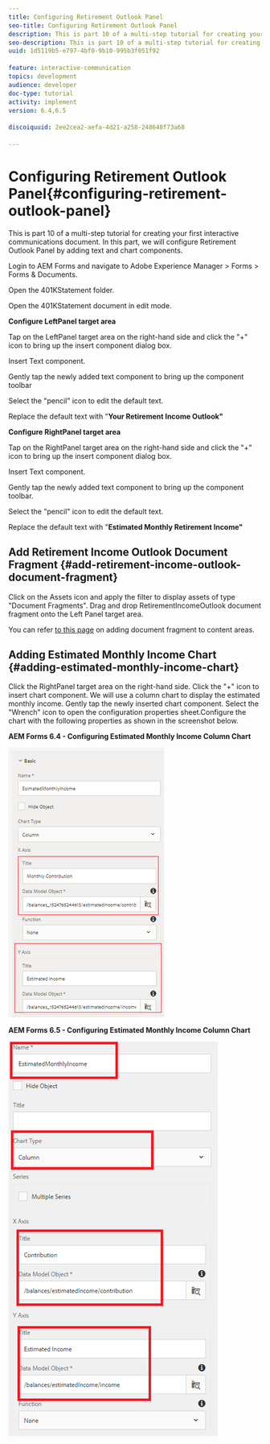 ```yaml
---
title: Configuring Retirement Outlook Panel
seo-title: Configuring Retirement Outlook Panel
description: This is part 10 of a multi-step tutorial for creating your first interactive communications document. In this part, we will configure Retirement Outlook Panel by adding text and chart components.
seo-description: This is part 10 of a multi-step tutorial for creating your first interactive communications document. In this part, we will configure Retirement Outlook Panel by adding text and chart components.
uuid: 1d5119b5-e797-4bf0-9b10-995b3f051f92

feature: interactive-communication
topics: development
audience: developer
doc-type: tutorial
activity: implement
version: 6.4,6.5

discoiquuid: 2ee2cea2-aefa-4d21-a258-248648f73a68

---
```


# Configuring Retirement Outlook Panel{#configuring-retirement-outlook-panel}

This is part 10 of a multi-step tutorial for creating your first interactive communications document. In this part, we will configure Retirement Outlook Panel by adding text and chart components.

Login to AEM Forms and navigate to Adobe Experience Manager &gt; Forms &gt; Forms & Documents.

Open the 401KStatement folder.

Open the 401KStatement document in edit mode.

**Configure LeftPanel target area**

Tap on the LeftPanel target area on the right-hand side and click the "+" icon to bring up the insert component dialog box.

Insert Text component.

Gently tap the newly added text component to bring up the component toolbar

Select the "pencil" icon to edit the default text.

Replace the default text with "**Your Retirement Income Outlook"**

**Configure RightPanel target area**

Tap on the RightPanel target area on the right-hand side and click the "+" icon to bring up the insert component dialog box.

Insert Text component.

Gently tap the newly added text component to bring up the component toolbar.

Select the "pencil" icon to edit the default text.

Replace the default text with "**Estimated Monthly Retirement Income"**

## Add Retirement Income Outlook Document Fragment {#add-retirement-income-outlook-document-fragment}

Click on the Assets icon and apply the filter to display assets of type "Document Fragments". Drag and drop RetirementIncomeOutlook document fragment onto the Left Panel target area.

You can refer [to this page](https://helpx.adobe.com/experience-manager/kt/forms/using/interactive-communication-web-channel-aem-forms/9.html) on adding document fragment to content areas.

## Adding Estimated Monthly Income Chart {#adding-estimated-monthly-income-chart}

Click the RightPanel target area on the right-hand side. Click the "+" icon to insert chart component. We will use a column chart to display the estimated monthly income. Gently tap the newly inserted chart component. Select the "Wrench" icon to open the configuration properties sheet.Configure the chart with the following properties as shown in the screenshot below.

**AEM Forms 6.4 - Configuring Estimated Monthly Income Column Chart**

![form64](assets/estimatedmonthlyincomechart.png)

**AEM Forms 6.5 - Configuring Estimated Monthly Income Column Chart**

![forms65](assets/estimatedmonthlyincomechart65.PNG)





